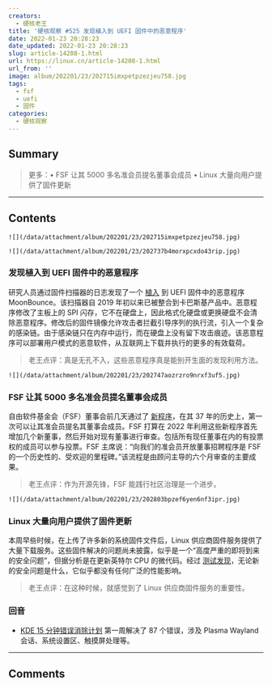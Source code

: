 ```yaml
---
creators:
  - 硬核老王
title: '硬核观察 #525 发现植入到 UEFI 固件中的恶意程序'
date: 2022-01-23 20:28:23
date_updated: 2022-01-23 20:28:23
slug: article-14208-1.html
url: https://linux.cn/article-14208-1.html
url_from: ''
image: album/202201/23/202715imxpetpzezjeu758.jpg
tags:
  - fsf
  - uefi
  - 固件
categories:
  - 硬核观察
---
```


## Summary

> 更多：• FSF 让其 5000 多名准会员提名董事会成员 • Linux 大量向用户提供了固件更新

***

<!-- more -->

## Contents

`![](/data/attachment/album/202201/23/202715imxpetpzezjeu758.jpg)`

`![](/data/attachment/album/202201/23/202737b4morxpcxdo43rip.jpg)`

### 发现植入到 UEFI 固件中的恶意程序

研究人员通过固件扫描器的日志发现了一个 [植入](https://securelist.com/moonbounce-the-dark-side-of-uefi-firmware/105468/) 到 UEFI 固件中的恶意程序 MoonBounce。该扫描器自 2019 年初以来已被整合到卡巴斯基产品中。恶意程序修改了主板上的 SPI 闪存，它不在硬盘上，因此格式化硬盘或更换硬盘不会清除恶意程序。修改后的固件镜像允许攻击者拦截引导序列的执行流，引入一个复杂的感染链。由于感染链只在内存中运行，而在硬盘上没有留下攻击痕迹。该恶意程序可以部署用户模式的恶意软件，从互联网上下载并执行的更多的有效载荷。

> 
> 老王点评：真是无孔不入，这些恶意程序真是能别开生面的发现利用方法。
> 
> 
> 

`![](/data/attachment/album/202201/23/202747aozrzro9nrxf3uf5.jpg)`

### FSF 让其 5000 多名准会员提名董事会成员

自由软件基金会（FSF）董事会前几天通过了 [新程序](https://www.fsf.org/news/fsf-expands-process-for-associate-members-to-nominate-new-members-of-the-board)，在其 37 年的历史上，第一次可以让其准会员提名其董事会成员。FSF 打算在 2022 年利用这些新程序首先增加几个新董事，然后开始对现有董事进行审查。包括所有现任董事在内的有投票权的成员可以参与投票。FSF 主席说：“向我们的准会员开放董事招聘程序是 FSF 的一个历史性的、受欢迎的里程碑。”该流程是由顾问主导的六个月审查的主要成果。

> 
> 老王点评：作为开源先锋，FSF 能践行社区治理是一个进步。
> 
> 
> 

`![](/data/attachment/album/202201/23/202803bpzef6yen6nf3ipr.jpg)`

### Linux 大量向用户提供了固件更新

本周早些时候，在上传了许多新的系统固件文件后，Linux 供应商固件服务提供了大量下载服务。这些固件解决的问题尚未披露，似乎是一个“高度严重的即将到来的安全问题”，但据分析是在更新英特尔 CPU 的微代码。经过 [测试发现](https://www.phoronix.com/scan.php?page=article&item=jan-2022-firmware&num=1)，无论新的安全问题是什么，它似乎都没有任何广泛的性能影响。

> 
> 老王点评：在这种时候，就感觉到了 Linux 供应商固件服务的重要性。
> 
> 
> 

### 回音

* [KDE 15 分钟错误消除计划](https://linux.cn/article-14202-1.html) 第一周解决了 87 个错误，涉及 Plasma Wayland 会话、系统设置区、触摸屏处理等。

***

## Comments
